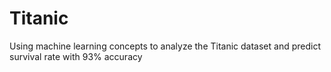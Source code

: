 # Titanic
Using machine learning concepts to analyze the Titanic dataset and predict survival rate with 93% accuracy

